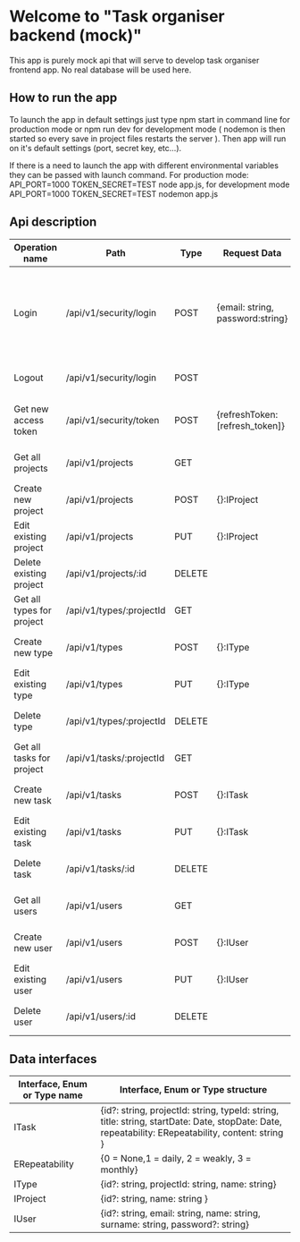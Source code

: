 # Welcome to "Task organiser backend (mock)"

This app is purely mock api that will serve to develop task organiser frontend app. No real database will be used here.

## How to run the app

To launch the app in default settings just type npm start in command line for production mode or npm run dev for development mode ( nodemon is then started so every save in project files restarts the server ). Then app will run on it's default settings (port, secret key, etc...). 

If there is a need to launch the app with different environmental variables they can be passed with launch command. For production mode: API_PORT=1000 TOKEN_SECRET=TEST node app.js, for development mode API_PORT=1000 TOKEN_SECRET=TEST nodemon app.js  

## Api description

| Operation name            | Path                     | Type   | Request Data                     | Request headers                      | Response codes | Response data                                                                      | Response headers               |
|---------------------------|--------------------------|--------|----------------------------------|--------------------------------------|----------------|------------------------------------------------------------------------------------|--------------------------------|
| Login                     | /api/v1/security/login   | POST   | {email: string, password:string} |                                      | 200, 401       | {accessToken: string, refreshToken: string, username: string, userSurname: string} | content-type: application/json |
| Logout                    | /api/v1/security/login   | POST   |                                  | Authorization: bearer [access_token] | 200, 401       |                                                                                    |                                |
| Get new access token      | /api/v1/security/token   | POST   | {refreshToken: [refresh_token]}  |                                      | 200, 401       | {accessToken: string, refreshToken: string}                                        | content-type: application/json |
| Get all projects          | /api/v1/projects         | GET    |                                  | Authorization: bearer [access_token] | 200, 401       | IProject[]                                                                         | content-type: application/json |
| Create new project        | /api/v1/projects         | POST   | {}:IProject                      | Authorization: bearer [access_token] | 201, 401       | IProject[]                                                                         | content-type: application/json |
| Edit existing project     | /api/v1/projects         | PUT    | {}:IProject                      | Authorization: bearer [access_token] | 200, 401       | IProject[]                                                                         | content-type: application/json |
| Delete existing project   | /api/v1/projects/:id     | DELETE |                                  | Authorization: bearer [access_token] | 200, 401       |                                                                                    | content-type: application/json |
| Get all types for project | /api/v1/types/:projectId | GET    |                                  | Authorization: bearer [access_token] | 200, 401       | IType[]                                                                            | content-type: application/json |
| Create new type           | /api/v1/types            | POST   | {}:IType                         | Authorization: bearer [access_token] | 201, 401       | {}:IProject                                                                        | content-type: application/json |
| Edit existing type        | /api/v1/types            | PUT    | {}:IType                         | Authorization: bearer [access_token] | 200, 401       | {}:IProject                                                                        | content-type: application/json |
| Delete type               | /api/v1/types/:projectId | DELETE |                                  | Authorization: bearer [access_token] | 200, 401       | IProject[]                                                                         | content-type: application/json |
| Get all tasks for project | /api/v1/tasks/:projectId | GET    |                                  | Authorization: bearer [access_token] | 200, 401       | ITask[]                                                                            | content-type: application/json |
| Create new task           | /api/v1/tasks            | POST   | {}:ITask                         | Authorization: bearer [access_token] | 201, 401       | ITask[]                                                                            | content-type: application/json |
| Edit existing task        | /api/v1/tasks            | PUT    | {}:ITask                         | Authorization: bearer [access_token] | 200, 401, 404  | ITask[]                                                                            | content-type: application/json |
| Delete task               | /api/v1/tasks/:id        | DELETE |                                  | Authorization: bearer [access_token] | 200, 401, 404  |                                                                                    | content-type: application/json |
| Get all users             | /api/v1/users            | GET    |                                  | Authorization: bearer [access_token] | 200, 401       | IUser[]                                                                            | content-type: application/json |
| Create new user           | /api/v1/users            | POST   | {}:IUser                         | Authorization: bearer [access_token] | 201, 401       | {}:IUser                                                                           | content-type: application/json |
| Edit existing user        | /api/v1/users            | PUT    | {}:IUser                         | Authorization: bearer [access_token] | 200, 401, 404  | {}:IUser                                                                           | content-type: application/json |
| Delete user               | /api/v1/users/:id        | DELETE |                                  | Authorization: bearer [access_token] | 200, 401, 404  |                                                                                    | content-type: application/json |

## Data interfaces


| Interface, Enum or Type name | Interface, Enum or Type structure                                                                                                                 |
|------------------------------|---------------------------------------------------------------------------------------------------------------------------------------------------|
| ITask                        | {id?: string, projectId: string, typeId: string, title: string, startDate: Date, stopDate: Date, repeatability: ERepeatability, content: string } |
| ERepeatability               | {0 = None,1 =  daily, 2 = weakly, 3 = monthly}                                                                                                    |
| IType                        | {id?: string, projectId: string, name: string}                                                                                                    |
| IProject                     | {id?: string, name: string  }                                                                                                                     |                                                                                                      
| IUser                        | {id?: string, email: string, name: string, surname: string, password?: string}                                                                    |
